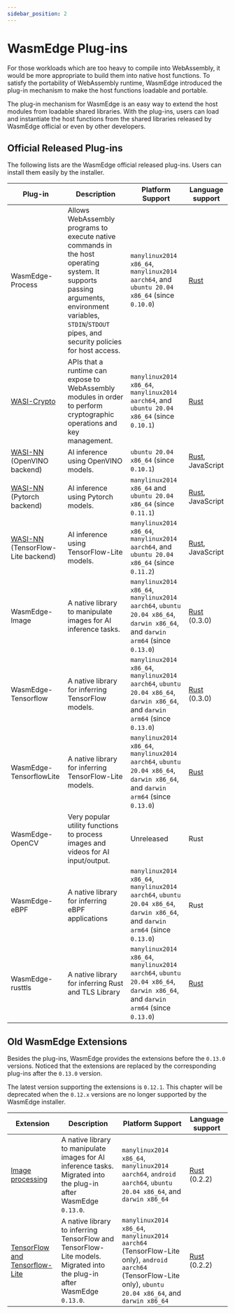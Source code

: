 ```yaml
---
sidebar_position: 2
---
```


# WasmEdge Plug-ins

For those workloads which are too heavy to compile into WebAssembly, it would be more appropriate to build them into native host functions. To satisfy the portability of WebAssembly runtime, WasmEdge introduced the plug-in mechanism to make the host functions loadable and portable.

The plug-in mechanism for WasmEdge is an easy way to extend the host modules from loadable shared libraries. With the plug-ins, users can load and instantiate the host functions from the shared libraries released by WasmEdge official or even by other developers.

## Official Released Plug-ins

The following lists are the WasmEdge official released plug-ins. Users can install them easily by the installer.

| Plug-in                                                                     | Description                                                                                                                                                                                               | Platform Support                                                                                                             | Language support                                                       |
|-----------------------------------------------------------------------------|-----------------------------------------------------------------------------------------------------------------------------------------------------------------------------------------------------------|------------------------------------------------------------------------------------------------------------------------------|------------------------------------------------------------------------|
| WasmEdge-Process                                                            | Allows WebAssembly programs to execute native commands in the host operating system. It supports passing arguments, environment variables, `STDIN`/`STDOUT` pipes, and security policies for host access. | `manylinux2014 x86_64`, `manylinux2014 aarch64`, and `ubuntu 20.04 x86_64` (since `0.10.0`)                                  | [Rust](https://crates.io/crates/wasmedge_process_interface)            |
| [WASI-Crypto](https://github.com/WebAssembly/wasi-crypto)                   | APIs that a runtime can expose to WebAssembly modules in order to perform cryptographic operations and key management.                                                                                    | `manylinux2014 x86_64`, `manylinux2014 aarch64`, and `ubuntu 20.04 x86_64` (since `0.10.1`)                                  | [Rust](https://crates.io/crates/wasi-crypto)                           |
| [WASI-NN](https://github.com/WebAssembly/wasi-nn) (OpenVINO backend)        | AI inference using OpenVINO models.                                                                                                                                                                       | `ubuntu 20.04 x86_64` (since `0.10.1`)                                                                                       | [Rust](https://crates.io/crates/wasi-nn), JavaScript                   |
| [WASI-NN](https://github.com/WebAssembly/wasi-nn) (Pytorch backend)         | AI inference using Pytorch models.                                                                                                                                                                        | `manylinux2014 x86_64` and `ubuntu 20.04 x86_64` (since `0.11.1`)                                                            | [Rust](https://crates.io/crates/wasi-nn), JavaScript                   |
| [WASI-NN](https://github.com/WebAssembly/wasi-nn) (TensorFlow-Lite backend) | AI inference using TensorFlow-Lite models.                                                                                                                                                                | `manylinux2014 x86_64`, `manylinux2014 aarch64`, and `ubuntu 20.04 x86_64` (since `0.11.2`)                                  | [Rust](https://crates.io/crates/wasi-nn), JavaScript                   |
| WasmEdge-Image                                                              | A native library to manipulate images for AI inference tasks.                                                                                                                                             | `manylinux2014 x86_64`, `manylinux2014 aarch64`, `ubuntu 20.04 x86_64`, `darwin x86_64`, and `darwin arm64` (since `0.13.0`) | [Rust](https://crates.io/crates/wasmedge_tensorflow_interface) (0.3.0) |
| WasmEdge-Tensorflow                                                         | A native library for inferring TensorFlow models.                                                                                                                                                         | `manylinux2014 x86_64`, `manylinux2014 aarch64`, `ubuntu 20.04 x86_64`, `darwin x86_64`, and `darwin arm64` (since `0.13.0`) | [Rust](https://crates.io/crates/wasmedge_tensorflow_interface) (0.3.0) |
| WasmEdge-TensorflowLite                                                     | A native library for inferring TensorFlow-Lite models.                                                                                                                                                    | `manylinux2014 x86_64`, `manylinux2014 aarch64`, `ubuntu 20.04 x86_64`, `darwin x86_64`, and `darwin arm64` (since `0.13.0`) | [Rust](https://crates.io/crates/wasmedge_tensorflow_interface)         |
| WasmEdge-OpenCV                                                             | Very popular utility functions to process images and videos for AI input/output.                                                                                                                          | Unreleased                                                                                                                   | Rust                                                                   |
| WasmEdge-eBPF                                                               | A native library for inferring eBPF applications                                                                                                                                                          | `manylinux2014 x86_64`, `manylinux2014 aarch64`, `ubuntu 20.04 x86_64`, `darwin x86_64`, and `darwin arm64` (since `0.13.0`) | Rust                                                                   |
| WasmEdge-rusttls                                                            | A native library for inferring Rust and TLS Library                                                                                                                                                       | `manylinux2014 x86_64`, `manylinux2014 aarch64`, `ubuntu 20.04 x86_64`, `darwin x86_64`, and `darwin arm64` (since `0.13.0`) | [Rust](https://crates.io/crates/wasmedge_rustls_api)    

## Old WasmEdge Extensions

Besides the plug-ins, WasmEdge provides the extensions before the `0.13.0` versions. Noticed that the extensions are replaced by the corresponding plug-ins after the `0.13.0` version.

The latest version supporting the extensions is `0.12.1`. This chapter will be deprecated when the `0.12.x` versions are no longer supported by the WasmEdge installer.

| Extension | Description | Platform Support | Language support |
| --- | --- | --- | --- |
| [Image processing](https://github.com/second-state/WasmEdge-image) | A native library to manipulate images for AI inference tasks. Migrated into the plug-in after WasmEdge `0.13.0`. | `manylinux2014 x86_64`, `manylinux2014 aarch64`, `android aarch64`, `ubuntu 20.04 x86_64`, and `darwin x86_64` | [Rust](https://crates.io/crates/wasmedge_tensorflow_interface) (0.2.2) |
| [TensorFlow and Tensorflow-Lite](https://github.com/second-state/WasmEdge-tensorflow) | A native library to inferring TensorFlow and TensorFlow-Lite models. Migrated into the plug-in after WasmEdge `0.13.0`. | `manylinux2014 x86_64`, `manylinux2014 aarch64` (TensorFlow-Lite only), `android aarch64` (TensorFlow-Lite only), `ubuntu 20.04 x86_64`, and `darwin x86_64` | [Rust](https://crates.io/crates/wasmedge_tensorflow_interface) (0.2.2) |
